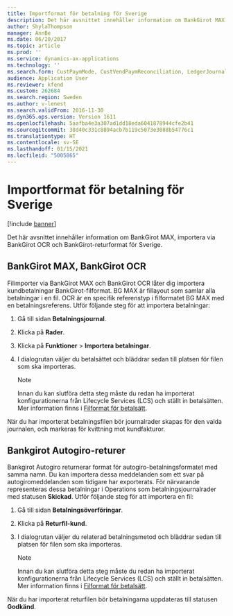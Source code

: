 ```yaml
---
title: Importformat för betalning för Sverige
description: Det här avsnittet innehåller information om BankGirot MAX, importera via BankGirot OCR och BankGirot-returformat för Sverige.
author: ShylaThompson
manager: AnnBe
ms.date: 06/20/2017
ms.topic: article
ms.prod: ''
ms.service: dynamics-ax-applications
ms.technology: ''
ms.search.form: CustPaymMode, CustVendPaymReconciliation, LedgerJournalTransCustPaym, VendPaymMode
audience: Application User
ms.reviewer: kfend
ms.custom: 262684
ms.search.region: Sweden
ms.author: v-lenest
ms.search.validFrom: 2016-11-30
ms.dyn365.ops.version: Version 1611
ms.openlocfilehash: 5aafba4e3a307ad1dd18eda6041878944cfe2b41
ms.sourcegitcommit: 38d40c331c8894acb7b119c5073e3088b54776c1
ms.translationtype: HT
ms.contentlocale: sv-SE
ms.lasthandoff: 01/15/2021
ms.locfileid: "5005865"
---
```

# <a name="import-payment-formats-for-sweden"></a>Importformat för betalning för Sverige

[!include [banner](../includes/banner.md)]

Det här avsnittet innehåller information om BankGirot MAX, importera via BankGirot OCR och BankGirot-returformat för Sverige.

<a name="bankgirot-max-bankgirot-ocr"></a>BankGirot MAX, BankGirot OCR
----------------------------

Filimporter via BankGirot MAX och BankGirot OCR låter dig importera kundbetalningar BankGirot-filformat. BG MAX är fillayout som samlar alla betalningar i en fil. OCR är en specifik referenstyp i filformatet BG MAX med en betalningsreferens. Utför följande steg för att importera betalningar:

1. Gå till sidan **Betalningsjournal**.
2. Klicka på **Rader**.
3. Klicka på **Funktioner** &gt; **Importera betalningar**.
4. I dialogrutan väljer du betalsättet och bläddrar sedan till platsen för filen som ska importeras.

   > [!NOTE]
   >  Innan du kan slutföra detta steg måste du redan ha importerat konfigurationerna från Lifecycle Services (LCS) och ställt in betalsätten. Mer information finns i [Filformat för betalsätt](emea-select-file-formats-for-the-method-of-payments.md).

När du har importerat betalningsfilen bör journalrader skapas för den valda journalen, och markeras för kvittning mot kundfakturor.

## <a name="bankgirot-autogiro-returns"></a>Bankgirot Autogiro-returer
Bankgirot Autogiro returnerar format för autogiro-betalningsformatet med samma namn. Du kan importera dessa meddelanden som ett svar på autogiromeddelanden som tidigare har exporterats. För närvarande representeras dessa betalningar i Operations som betalningsjournalrader med statusen **Skickad**. Utför följande steg för att importera en fil:

1. Gå till sidan **Betalningsöverföringar**.
2. Klicka på **Returfil-kund**.
3. I dialogrutan väljer du relaterad betalningsmetod och bläddrar sedan till platsen för filen som ska importeras. 

   > [!NOTE]
   >  Innan du kan slutföra detta steg måste du redan ha importerat konfigurationerna från Lifecycle Services (LCS) och ställt in betalsätten. Mer information finns i [Filformat för betalsätt](emea-select-file-formats-for-the-method-of-payments.md).

När du har importerat returfilen bör betalningarna uppdateras till statusen **Godkänd**.



